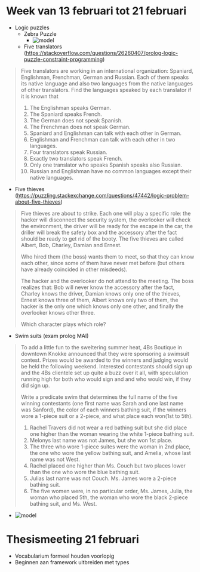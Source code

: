 # Week van 13 februari tot 21 februari

- Logic puzzles
  - Zebra Puzzle
    - ![model](./week20170213/img1.jpg)
  - Five translators (https://stackoverflow.com/questions/26260407/prolog-logic-puzzle-constraint-programming)
> Five translators are working in an international organization: Spaniard, Englishman, Frenchman, German and Russian. Each of them speaks its native language and also two languages from the native languages of other translators. Find the languages speaked by each translator if it is known that
> 1. The Englishman speaks German.
> 2. The Spaniard speaks French.
> 3. The German does not speak Spanish.
> 4. The Frenchman does not speak German.
> 5. Spaniard and Englishman can talk with each other in German.
> 6. Englishman and Frenchman can talk with each other in two languages.
> 7. Four translators speak Russian.
> 8. Exactly two translators speak French.
> 9. Only one translator who speaks Spanish speaks also Russian.
> 10. Russian and Englishman have no common languages except their native languages.
  - Five thieves (https://puzzling.stackexchange.com/questions/47442/logic-problem-about-five-thieves)
> Five thieves are about to strike. Each one will play a specific role: the hacker will disconnect the security system, the overlooker will check the environment, the driver will be ready for the escape in the car, the driller will break the safety box and the accessory after the fact should be ready to get rid of the booty. The five thieves are called Albert, Bob, Charley, Damian and Ernest.
> 
> Who hired them (the boss) wants them to meet, so that they can know each other, since some of them have never met before (but others have already coincided in other misdeeds).
> 
> The hacker and the overlooker do not attend to the meeting. The boss realizes that: Bob will never know the accessory after the fact, Charley knows the driver, Damian knows only one of the thieves, Ernest knows three of them, Albert knows only two of them, the hacker is the only one which knows only one other, and finally the overlooker knows other three.
> 
> Which character plays which role?
  - Swim suits (exam prolog MAI)
>To add a little fun to the sweltering summer heat, 4Bs Boutique in  downtown Knokke announced that they were sponsoring a swimsuit contest. Prizes would be awarded to the winners and judging would be held the following weekend. Interested contestants should sign up and the 4Bs clientele set up quite a buzz over it all, with speculation running high for both who would sign and and who would win, if they did sign up.
>
>Write a predicate swim that determines the full name of the five winning contestants (one first name was Sarah and one last name was Sanford), the color of each winners bathing suit, if the winners wore a 1-piece suit or a 2-piece, and what place each won(1st to 5th).
>
>1. Rachel Travers did not wear a red bathing suit but she did place one higher than the woman wearing the white 1-piece bathing suit.
>2. Melonys last name was not James, but she won 1st place.
>3. The three who wore 1-piece suites were the woman in 2nd place, the one who wore the yellow bathing suit, and Amelia, whose last name was not West.
>4. Rachel placed one higher than Ms. Couch but two places lower than the one who wore the blue bathing suit.
>5. Julias last name was not Couch. Ms. James wore a 2-piece bathing suit.
>6. The five women were, in no particular order, Ms. James, Julia, the woman who placed 5th, the woman who wore the black 2-piece bathing suit, and Ms. West.
  - ![model](./week20170213/img2.jpg)

# Thesismeeting 21 februari
- Vocabularium formeel houden voorlopig
- Beginnen aan framework uitbreiden met types
